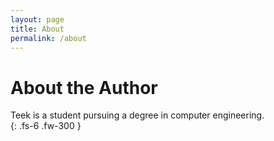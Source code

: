 ```yaml
---
layout: page
title: About
permalink: /about
---
```


# About the Author

Teek is a student pursuing a degree in computer engineering.  
{: .fs-6 .fw-300 }


